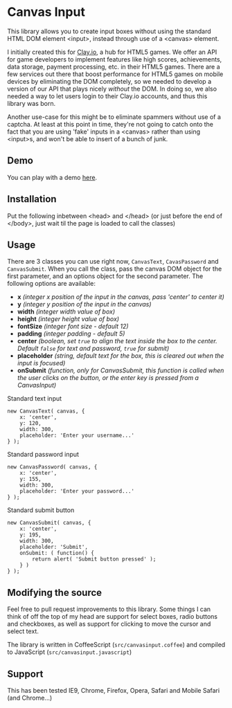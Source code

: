 Canvas Input
===========
This library allows you to create input boxes without using the standard HTML DOM element &lt;input&gt;, instead through use of a &lt;canvas&gt; element. 

I initially created this for [Clay.io](http://clay.io), a hub for HTML5 games. We offer an API for game developers to implement features like high scores, achievements, data storage, payment
processing, etc. in their HTML5 games. There are a few services out there that boost performance for HTML5 games on mobile devices by eliminating the DOM completely, so we needed to develop
a version of our API that plays nicely *without* the DOM. In doing so, we also needed a way to let users login to their Clay.io accounts, and thus this library was born.

Another use-case for this might be to eliminate spammers without use of a captcha. At least at this point in time, they're not going to catch onto the fact that you are using 'fake' inputs
in a &lt;canvas&gt; rather than using &lt;input&gt;s, and won't be able to insert of a bunch of junk.

Demo
----
You can play with a demo [here](http://clay.io/plugins/canvasinput/test.html).

Installation
-----------
Put the following inbetween &lt;head&gt; and &lt;/head&gt; (or just before the end of &lt;/body&gt;, just wait til the page is loaded to call the classes)

   <script type='text/javascript' src='src/canvasinput.js'></script>

Usage
-----
There are 3 classes you can use right now, `CanvasText`, `CavasPassword` and `CanvasSubmit`. When you call the class, pass the canvas DOM object for the first parameter, and an options object
for the second parameter. The following options are available:
* **x** *(integer x position of the input in the canvas, pass 'center' to center it)*
* **y** *(integer y position of the input in the canvas)*
* **width** *(integer width value of box)*
* **height** *(integer height value of box)*
* **fontSize** *(integer font size - default 12)*
* **padding** *(integer padding - default 5)*
* **center** *(boolean, set `true` to align the text inside the box to the center. Default `false` for text and password, `true` for submit)*
* **placeholder** *(string, default text for the box, this is cleared out when the input is focused)*
* **onSubmit** *(function, only for CanvasSubmit, this function is called when the user clicks on the button, or the enter key is pressed from a CanvasInput)*

Standard text input

    new CanvasText( canvas, {
        x: 'center',
        y: 120,
        width: 300,
        placeholder: 'Enter your username...'
    } );

Standard password input

    new CanvasPassword( canvas, {
        x: 'center',
        y: 155,
        width: 300,
        placeholder: 'Enter your password...'
    } );

Standard submit button

    new CanvasSubmit( canvas, {
        x: 'center',
        y: 195,
        width: 300,
        placeholder: 'Submit',
        onSubmit: ( function() {
            return alert( 'Submit button pressed' );
        } )
    } );
    
Modifying the source
--------------------
Feel free to pull request improvements to this library. Some things I can think of off the top of my head are support for select boxes, radio buttons
and checkboxes, as well as support for clicking to move the cursor and select text.

The library is written in CoffeeScript (`src/canvasinput.coffee`) and compiled to JavaScript (`src/canvasinput.javascript`)
    
Support
-------
This has been tested IE9, Chrome, Firefox, Opera, Safari and Mobile Safari (and Chrome...)
